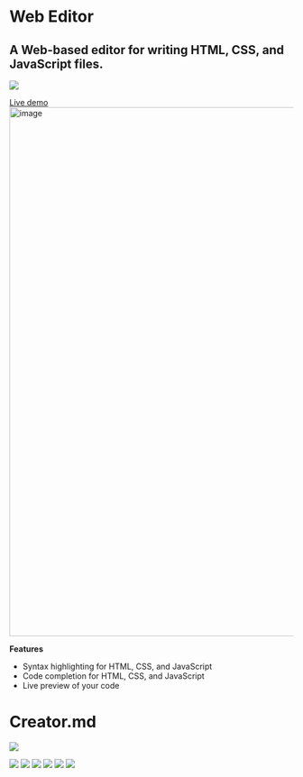 # Web Editor
## A Web-based editor for writing HTML, CSS, and JavaScript files.
![](https://raw.githubusercontent.com/amilali/code_editor/main/web_editor/loder_1.gif)

[Live demo](http://http://amilali.engineer/web_editor/index.html "Live demo")
<img width="939" alt="image" src="https://github.com/amilali/code_editor/assets/66510886/d1fa5435-eace-4c89-993f-580f8ffcf78d">


**Features**
- Syntax highlighting for HTML, CSS, and JavaScript
- Code completion for HTML, CSS, and JavaScript
- Live preview of your code


# Creator.md

![](http://amilali.engineer/img/sig.png)

![](https://img.shields.io/github/stars/pandao/editor.md.svg) ![](https://img.shields.io/github/forks/pandao/editor.md.svg) ![](https://img.shields.io/github/tag/pandao/editor.md.svg) ![](https://img.shields.io/github/release/pandao/editor.md.svg) ![](https://img.shields.io/github/issues/pandao/editor.md.svg) ![](https://img.shields.io/bower/v/editor.md.svg)



